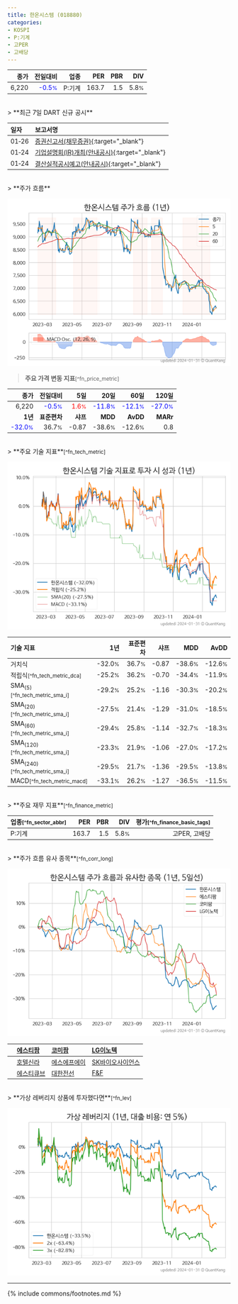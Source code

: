 ```yaml
---
title: 한온시스템 (018880)
categories:
- KOSPI
- P:기계
- 고PER
- 고배당
---
```

| **종가** | **전일대비** | **업종** | **PER** | **PBR** | **DIV** |
| -------: | -----------: | -------: | ------: | ------: | ------: |
| 6,220 | <span style="color: blue">-0.5<small>%</small></span> | P:기계 | 163.7 | 1.5 | 5.8<small>%</small> |

<!-- more -->

<br>
> **최근 7일 DART 신규 공시**<a id="dart"></a>


| **일자** | **보고서명** |
| :--------- | :----------- |
| 01&#x2011;26 | [증권신고서(채무증권)](https://dart.fss.or.kr/dsaf001/main.do?rcpNo=20240126000549){:target="_blank"} |
| 01&#x2011;24 | [기업설명회(IR)개최(안내공시)](https://dart.fss.or.kr/dsaf001/main.do?rcpNo=20240124800513){:target="_blank"} |
| 01&#x2011;24 | [결산실적공시예고(안내공시)](https://dart.fss.or.kr/dsaf001/main.do?rcpNo=20240124800498){:target="_blank"} |

<br>
> **주가 흐름**<a id="price"></a>

![018880](/stock/images/018880.png)

> **주요 가격 변동 지표**<small>[^fn_price_metric]</small>

| **종가** | **전일대비** | **5일** | **20일** | **60일** | **120일** |
| -------: | -----------: | ------: | -------: | -------: | --------: |
| 6,220 | <span style="color: blue">-0.5<small>%</small></span> | <span style="color: red">1.6<small>%</small></span> | <span style="color: blue">-11.8<small>%</small></span> | <span style="color: blue">-12.1<small>%</small></span> | <span style="color: blue">-27.0<small>%</small></span> |
| **1년** | **표준편차** | **샤프** | **MDD** | **AvDD** | **MARr** |
| <span style="color: blue">-32.0<small>%</small></span> | 36.7<small>%</small> | -0.87 | -38.6<small>%</small> | -12.6<small>%</small> | 0.8 |

<br>
> **주요 기술 지표**<small>[^fn_tech_metric]</small>


![018880](/stock/images/018880_tech.png)

| **기술 지표** | **1년** | **표준편차** | **샤프** | **MDD** | **AvDD** |
| :------------ | ------: | -----------: | -------: | ------: | -------: |
| 거치식 | -32.0<small>%</small> | 36.7<small>%</small> | -0.87 | -38.6<small>%</small> | -12.6<small>%</small> |
| 적립식<small>[^fn_tech_metric_dca]</small> | -25.2<small>%</small> | 36.2<small>%</small> | -0.70 | -34.4<small>%</small> | -11.9<small>%</small> |
| SMA<sub>(5)</sub><small>[^fn_tech_metric_sma_i]</small> | -29.2<small>%</small> | 25.2<small>%</small> | -1.16 | -30.3<small>%</small> | -20.2<small>%</small> |
| SMA<sub>(20)</sub><small>[^fn_tech_metric_sma_i]</small> | -27.5<small>%</small> | 21.4<small>%</small> | -1.29 | -31.0<small>%</small> | -18.5<small>%</small> |
| SMA<sub>(60)</sub><small>[^fn_tech_metric_sma_i]</small> | -29.4<small>%</small> | 25.8<small>%</small> | -1.14 | -32.7<small>%</small> | -18.3<small>%</small> |
| SMA<sub>(120)</sub><small>[^fn_tech_metric_sma_i]</small> | -23.3<small>%</small> | 21.9<small>%</small> | -1.06 | -27.0<small>%</small> | -17.2<small>%</small> |
| SMA<sub>(240)</sub><small>[^fn_tech_metric_sma_i]</small> | -29.5<small>%</small> | 21.7<small>%</small> | -1.36 | -29.5<small>%</small> | -13.8<small>%</small> |
| MACD<small>[^fn_tech_metric_macd]</small> | -33.1<small>%</small> | 26.2<small>%</small> | -1.27 | -36.5<small>%</small> | -11.5<small>%</small> |

<br>
> **주요 재무 지표**<small>[^fn_finance_metric]</small>

| **업종**<small>[^fn_sector_abbr]</small> | **PER** | **PBR** | **DIV** | **평가**<small>[^fn_finance_basic_tags]</small> |
| :--------------------------------------- | ------: | ------: | ------: | ----------------------------------------------: |
| P:기계 | 163.7 | 1.5 | 5.8<small>%</small> | 고PER, 고배당 |

<br>
> **주가 흐름 유사 종목**<a id="corr"></a><small>[^fn_corr_long]</small>

![018880](/stock/images/018880_corr.png)

|    | [에스티팜](/237690/) | [코미팜](/041960/) | [LG이노텍](/011070/) |
| :- | :------------------------------------- | :------------------------------------- | :--------------------------------------|
|    | [호텔신라](/008770/) | [에스에프에이](/056190/) | [SK바이오사이언스](/302440/) |
|    | [에스티큐브](/052020/) | [대한전선](/001440/) | [F&F](/383220/) |

<br>
> **가상 레버리지 상품에 투자했다면**<a id="2x"></a><small>[^fn_lev]</small>

![018880](/stock/images/018880_2x.png)

---
{% include commons/footnotes.md %}
